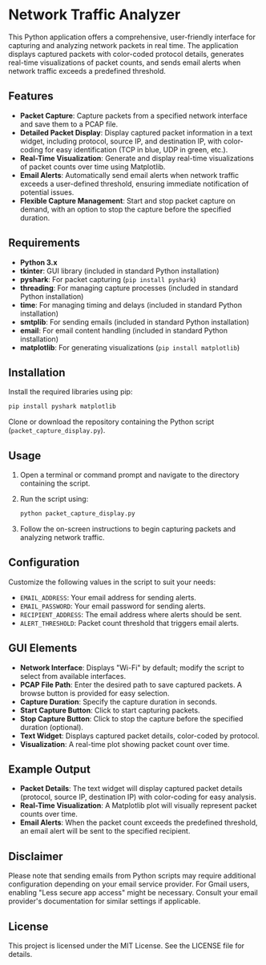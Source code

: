 
# Network Traffic Analyzer

This Python application offers a comprehensive, user-friendly interface for capturing and analyzing network packets in real time. The application displays captured packets with color-coded protocol details, generates real-time visualizations of packet counts, and sends email alerts when network traffic exceeds a predefined threshold.

## Features

- **Packet Capture**: Capture packets from a specified network interface and save them to a PCAP file.
- **Detailed Packet Display**: Display captured packet information in a text widget, including protocol, source IP, and destination IP, with color-coding for easy identification (TCP in blue, UDP in green, etc.).
- **Real-Time Visualization**: Generate and display real-time visualizations of packet counts over time using Matplotlib.
- **Email Alerts**: Automatically send email alerts when network traffic exceeds a user-defined threshold, ensuring immediate notification of potential issues.
- **Flexible Capture Management**: Start and stop packet capture on demand, with an option to stop the capture before the specified duration.

## Requirements

- **Python 3.x**
- **tkinter**: GUI library (included in standard Python installation)
- **pyshark**: For packet capturing (`pip install pyshark`)
- **threading**: For managing capture processes (included in standard Python installation)
- **time**: For managing timing and delays (included in standard Python installation)
- **smtplib**: For sending emails (included in standard Python installation)
- **email**: For email content handling (included in standard Python installation)
- **matplotlib**: For generating visualizations (`pip install matplotlib`)

## Installation

Install the required libraries using pip:

```bash
pip install pyshark matplotlib
```

Clone or download the repository containing the Python script (`packet_capture_display.py`).

## Usage

1. Open a terminal or command prompt and navigate to the directory containing the script.
2. Run the script using:

   ```bash
   python packet_capture_display.py
   ```

3. Follow the on-screen instructions to begin capturing packets and analyzing network traffic.

## Configuration

Customize the following values in the script to suit your needs:

- `EMAIL_ADDRESS`: Your email address for sending alerts.
- `EMAIL_PASSWORD`: Your email password for sending alerts.
- `RECIPIENT_ADDRESS`: The email address where alerts should be sent.
- `ALERT_THRESHOLD`: Packet count threshold that triggers email alerts.

## GUI Elements

- **Network Interface**: Displays "Wi-Fi" by default; modify the script to select from available interfaces.
- **PCAP File Path**: Enter the desired path to save captured packets. A browse button is provided for easy selection.
- **Capture Duration**: Specify the capture duration in seconds.
- **Start Capture Button**: Click to start capturing packets.
- **Stop Capture Button**: Click to stop the capture before the specified duration (optional).
- **Text Widget**: Displays captured packet details, color-coded by protocol.
- **Visualization**: A real-time plot showing packet count over time.

## Example Output

- **Packet Details**: The text widget will display captured packet details (protocol, source IP, destination IP) with color-coding for easy analysis.
- **Real-Time Visualization**: A Matplotlib plot will visually represent packet counts over time.
- **Email Alerts**: When the packet count exceeds the predefined threshold, an email alert will be sent to the specified recipient.

## Disclaimer

Please note that sending emails from Python scripts may require additional configuration depending on your email service provider. For Gmail users, enabling "Less secure app access" might be necessary. Consult your email provider's documentation for similar settings if applicable.

## License

This project is licensed under the MIT License. See the LICENSE file for details.


